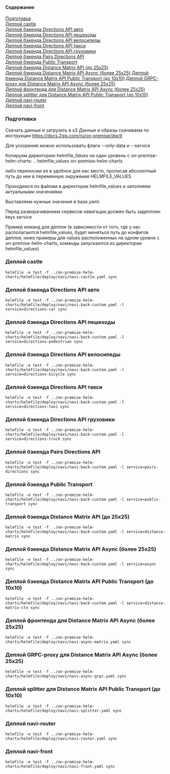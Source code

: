 #### Содержание
[Подготовка](#prepare)  
[Деплой castle](#castle)  
[Деплой бэкенда Directions API авто](#directions-car)  
[Деплой бэкенда Directions API пешеходы](#directions-pedestrian)  
[Деплой бэкенда Directions API велосипеды](#directions-bicycle)  
[Деплой бэкенда Directions API такси](#directions-taxi)  
[Деплой бэкенда Directions API грузовики](#directions-truck)  
[Деплой бэкенда Pairs Directions API](#pairs-directions)  
[Деплой бэкенда Public Transport](#public-transport)  
[Деплой бэкенда Distance Matrix API (до 25х25)](#distance-matrix)  
[Деплой бэкенда Distance Matrix API Async (более 25х25)](#async) 
[Деплой бэкенда Distance Matrix API Public Transport (до 10х10)](#distance-matrix-ctx) 
[Деплой GRPC-proxy для Distance Matrix API Async (более 25х25)](#grpc)  
[Деплой фронтенда для Distance Matrix API Async (более 25х25)](#async-front)  
[Деплой splitter для Distance Matrix API Public Transport (до 10х10)](#splitter)
[Деплой navi-router](#navi-router)  
[Деплой navi-front](#navi-front)  

<a name="prepare"><h3>Подготовка</h3></a>
Скачать данные и загрузить в s3
Данные и образы скачиваем по инструкции https://docs.2gis.com/ru/on-premise/dgctl

Для ускорения можно использовать флаги --only-data и --service

Копируем директорию helmfile_falues на один уровень с on-premise-helm-charts:
..
helmfile_values
on-premise-helm-charts

либо переносим ее в удобное для нас место, прописав абсолютный путь до нее в переменную окружения HELMFILE_VALUES

Проходимся по файлам в директории helmfile_values и заполняем актуальными значениями

Выставляем нужные значения в base.yaml. 

Перед разворачиванием сервисов навигации должен быть задеплоен keys service

Пример команд для деплоя (в зависимости от того, где у нас располагаются helmfile_values, будет меняться путь до конфигов деплоя, ниже примеры для values расположенных на одном уровне с on-premise-helm-charts, команды запускаются из директории helmfile_values)

<a name="castle"><h3>Деплой castle</h3></a>
```
helmfile -e test -f ../on-premise-helm-charts/helmfile/deploy/navi/navi-castle.yaml sync
```

<a name="directions-car"><h3>Деплой бэкенда Directions API авто</h3></a>
```
helmfile -e test -f ../on-premise-helm-charts/helmfile/deploy/navi/navi-back-custom.yaml -l service=directions-car sync 
```

<a name="directions-pedestrian"><h3>Деплой бэкенда Directions API пешеходы</h3></a>
```
helmfile -e test -f ../on-premise-helm-charts/helmfile/deploy/navi/navi-back-custom.yaml -l service=directions-pedestrian sync
```

<a name="directions-bicycle"><h3>Деплой бэкенда Directions API велосипеды</h3></a>
```
helmfile -e test -f ../on-premise-helm-charts/helmfile/deploy/navi/navi-back-custom.yaml -l service=directions-bicycle sync
```

<a name="directions-taxi"><h3>Деплой бэкенда Directions API такси</h3></a>
```
helmfile -e test -f ../on-premise-helm-charts/helmfile/deploy/navi/navi-back-custom.yaml -l service=directions-taxi sync
```

<a name="directions-truck"><h3>Деплой бэкенда Directions API грузовики</h3></a>
```
helmfile -e test -f ../on-premise-helm-charts/helmfile/deploy/navi/navi-back-custom.yaml -l service=directions-truck sync
```

<a name="pairs-directions"><h3>Деплой бэкенда Pairs Directions API</h3></a>
```
helmfile -e test -f ../on-premise-helm-charts/helmfile/deploy/navi/navi-back-custom.yaml -l service=pairs-directions sync
```

<a name="public-transport"><h3>Деплой бэкенда Public Transport</h3></a>
```
helmfile -e test -f ../on-premise-helm-charts/helmfile/deploy/navi/navi-back-custom.yaml -l service=public-transport sync
```

<a name="distance-matrix"><h3>Деплой бэкенда Distance Matrix API (до 25х25)</h3></a>
```
helmfile -e test -f ../on-premise-helm-charts/helmfile/deploy/navi/navi-back-custom.yaml -l service=distance-matrix sync
```

<a name="async"><h3>Деплой бэкенда Distance Matrix API Async (более 25х25)</h3></a>
```
helmfile -e test -f ../on-premise-helm-charts/helmfile/deploy/navi/navi-back-custom.yaml -l service=async sync
```

<a name="distance-matrix-ctx"><h3>Деплой бэкенда Distance Matrix API Public Transport (до 10х10)</h3></a>
```
helmfile -e test -f ../on-premise-helm-charts/helmfile/deploy/navi/navi-back-custom.yaml -l service=distance-matrix-ctx sync
```

<a name="async-front"><h3>Деплой фронтенда для Distance Matrix API Async (более 25х25)</h3></a>
```
helmfile -e test -f ../on-premise-helm-charts/helmfile/deploy/navi/navi-async-matrix.yaml sync
```

<a name="grpc"><h3>Деплой GRPC-proxy для Distance Matrix API Async (более 25х25)</h3></a>
```
helmfile -e test -f ../on-premise-helm-charts/helmfile/deploy/navi/navi-async-grpc.yaml sync
```

<a name="splitter"><h3>Деплой splitter для Distance Matrix API Public Transport (до 10х10)</h3></a>
```
helmfile -e test -f ../on-premise-helm-charts/helmfile/deploy/navi/navi-splitter.yaml sync
```

<a name="navi-router"><h3>Деплой navi-router</h3></a>
```
helmfile -e test -f ../on-premise-helm-charts/helmfile/deploy/navi/navi-router.yaml sync
```

<a name="navi-front"><h3>Деплой navi-front</h3></a>
```
helmfile -e test -f ../on-premise-helm-charts/helmfile/deploy/navi/navi-front.yaml sync
```
